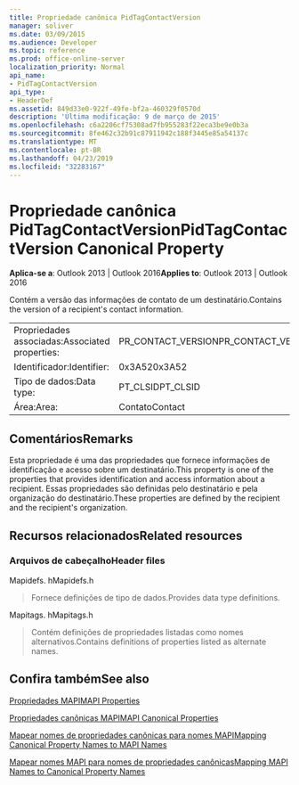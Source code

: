 ```yaml
---
title: Propriedade canônica PidTagContactVersion
manager: soliver
ms.date: 03/09/2015
ms.audience: Developer
ms.topic: reference
ms.prod: office-online-server
localization_priority: Normal
api_name:
- PidTagContactVersion
api_type:
- HeaderDef
ms.assetid: 849d33e0-922f-49fe-bf2a-460329f0570d
description: 'Última modificação: 9 de março de 2015'
ms.openlocfilehash: c6a2206cf75308ad7fb955283f22eca3be9e0b3a
ms.sourcegitcommit: 8fe462c32b91c87911942c188f3445e85a54137c
ms.translationtype: MT
ms.contentlocale: pt-BR
ms.lasthandoff: 04/23/2019
ms.locfileid: "32283167"
---
```

# <a name="pidtagcontactversion-canonical-property"></a><span data-ttu-id="f7930-103">Propriedade canônica PidTagContactVersion</span><span class="sxs-lookup"><span data-stu-id="f7930-103">PidTagContactVersion Canonical Property</span></span>

  
  
<span data-ttu-id="f7930-104">**Aplica-se a**: Outlook 2013 | Outlook 2016</span><span class="sxs-lookup"><span data-stu-id="f7930-104">**Applies to**: Outlook 2013 | Outlook 2016</span></span> 
  
<span data-ttu-id="f7930-105">Contém a versão das informações de contato de um destinatário.</span><span class="sxs-lookup"><span data-stu-id="f7930-105">Contains the version of a recipient's contact information.</span></span>
  
|||
|:-----|:-----|
|<span data-ttu-id="f7930-106">Propriedades associadas:</span><span class="sxs-lookup"><span data-stu-id="f7930-106">Associated properties:</span></span>  <br/> |<span data-ttu-id="f7930-107">PR_CONTACT_VERSION</span><span class="sxs-lookup"><span data-stu-id="f7930-107">PR_CONTACT_VERSION</span></span>  <br/> |
|<span data-ttu-id="f7930-108">Identificador:</span><span class="sxs-lookup"><span data-stu-id="f7930-108">Identifier:</span></span>  <br/> |<span data-ttu-id="f7930-109">0x3A52</span><span class="sxs-lookup"><span data-stu-id="f7930-109">0x3A52</span></span>  <br/> |
|<span data-ttu-id="f7930-110">Tipo de dados:</span><span class="sxs-lookup"><span data-stu-id="f7930-110">Data type:</span></span>  <br/> |<span data-ttu-id="f7930-111">PT_CLSID</span><span class="sxs-lookup"><span data-stu-id="f7930-111">PT_CLSID</span></span>  <br/> |
|<span data-ttu-id="f7930-112">Área:</span><span class="sxs-lookup"><span data-stu-id="f7930-112">Area:</span></span>  <br/> |<span data-ttu-id="f7930-113">Contato</span><span class="sxs-lookup"><span data-stu-id="f7930-113">Contact</span></span>  <br/> |
   
## <a name="remarks"></a><span data-ttu-id="f7930-114">Comentários</span><span class="sxs-lookup"><span data-stu-id="f7930-114">Remarks</span></span>

<span data-ttu-id="f7930-115">Esta propriedade é uma das propriedades que fornece informações de identificação e acesso sobre um destinatário.</span><span class="sxs-lookup"><span data-stu-id="f7930-115">This property is one of the properties that provides identification and access information about a recipient.</span></span> <span data-ttu-id="f7930-116">Essas propriedades são definidas pelo destinatário e pela organização do destinatário.</span><span class="sxs-lookup"><span data-stu-id="f7930-116">These properties are defined by the recipient and the recipient's organization.</span></span>
  
## <a name="related-resources"></a><span data-ttu-id="f7930-117">Recursos relacionados</span><span class="sxs-lookup"><span data-stu-id="f7930-117">Related resources</span></span>

### <a name="header-files"></a><span data-ttu-id="f7930-118">Arquivos de cabeçalho</span><span class="sxs-lookup"><span data-stu-id="f7930-118">Header files</span></span>

<span data-ttu-id="f7930-119">Mapidefs. h</span><span class="sxs-lookup"><span data-stu-id="f7930-119">Mapidefs.h</span></span>
  
> <span data-ttu-id="f7930-120">Fornece definições de tipo de dados.</span><span class="sxs-lookup"><span data-stu-id="f7930-120">Provides data type definitions.</span></span>
    
<span data-ttu-id="f7930-121">Mapitags. h</span><span class="sxs-lookup"><span data-stu-id="f7930-121">Mapitags.h</span></span>
  
> <span data-ttu-id="f7930-122">Contém definições de propriedades listadas como nomes alternativos.</span><span class="sxs-lookup"><span data-stu-id="f7930-122">Contains definitions of properties listed as alternate names.</span></span>
    
## <a name="see-also"></a><span data-ttu-id="f7930-123">Confira também</span><span class="sxs-lookup"><span data-stu-id="f7930-123">See also</span></span>



[<span data-ttu-id="f7930-124">Propriedades MAPI</span><span class="sxs-lookup"><span data-stu-id="f7930-124">MAPI Properties</span></span>](mapi-properties.md)
  
[<span data-ttu-id="f7930-125">Propriedades canônicas MAPI</span><span class="sxs-lookup"><span data-stu-id="f7930-125">MAPI Canonical Properties</span></span>](mapi-canonical-properties.md)
  
[<span data-ttu-id="f7930-126">Mapear nomes de propriedades canônicas para nomes MAPI</span><span class="sxs-lookup"><span data-stu-id="f7930-126">Mapping Canonical Property Names to MAPI Names</span></span>](mapping-canonical-property-names-to-mapi-names.md)
  
[<span data-ttu-id="f7930-127">Mapear nomes MAPI para nomes de propriedades canônicas</span><span class="sxs-lookup"><span data-stu-id="f7930-127">Mapping MAPI Names to Canonical Property Names</span></span>](mapping-mapi-names-to-canonical-property-names.md)

